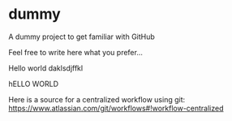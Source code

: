 dummy
=====

A dummy project to get familiar with GitHub

Feel free to write here what you prefer...

Hello world
daklsdjffkl


hELLO WORLD

Here is a source for a centralized workflow using git:
https://www.atlassian.com/git/workflows#!workflow-centralized
